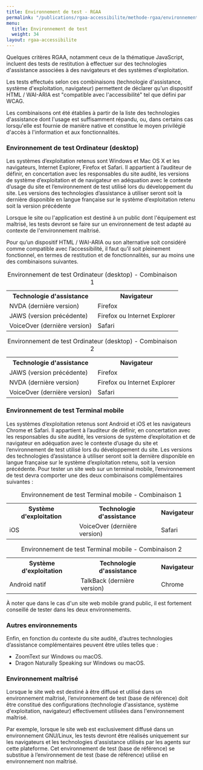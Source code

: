 ```yaml
---
title: Environnement de test - RGAA
permalink: "/publications/rgaa-accessibilite/methode-rgaa/environnement/"
menu:
  title: Environnement de test
  weight: 34
layout: rgaa-accessibilite
---
```


Quelques critères RGAA, notamment ceux de la thématique JavaScript, incluent des tests de restitution à effectuer sur des technologies d'assistance associées à des navigateurs et des systèmes d'exploitation.

Les tests effectués selon ces combinaisons (technologie d'assistance, système d'exploitation, navigateur) permettent de déclarer qu'un dispositif HTML / WAI-ARIA est "compatible avec l'accessibilité" tel que défini par WCAG.

Les combinaisons ont été établies à partir de la liste des technologies d'assistance dont l'usage est suffisamment répandu, ou, dans certains cas lorsqu'elle est fournie de manière native et constitue le moyen privilégié d'accès à l'information et aux fonctionnalités.

### Environnement de test Ordinateur (desktop)

Les systèmes d’exploitation retenus sont Windows et Mac OS X et les navigateurs, Internet Explorer, Firefox et Safari. Il appartient à l’auditeur de définir, en concertation avec les responsables du site audité, les versions de système d’exploitation et de navigateur en adéquation avec le contexte d’usage du site et l’environnement de test utilisé lors du développement du site. Les versions des technologies d’assistance à utiliser seront soit la dernière disponible en langue française sur le système d’exploitation retenu soit la version précédente

Lorsque le site ou l'application est destiné à un public dont l'équipement est maîtrisé, les tests devront se faire sur un environnement de test adapté au contexte de l'environnement maîtrisé.

Pour qu’un dispositif HTML / WAI-ARIA ou son alternative soit considéré comme compatible avec l’accessibilité, il faut qu’il soit pleinement fonctionnel, en termes de restitution et de fonctionnalités, sur au moins une des combinaisons suivantes.

<table>
  <caption>Environnement de test Ordinateur (desktop) - Combinaison 1 </caption>
  <tr>
    <th scope="col">Technologie d'assistance</th>
    <th scope="col">Navigateur</th>
  </tr>
  <tr>
    <td>NVDA (dernière version)</td>
    <td>Firefox</td>
  </tr>
  <tr>
    <td>JAWS (version précédente)</td>
    <td>Firefox ou Internet Explorer</td>
  </tr>
  <tr>
    <td>VoiceOver (dernière version)</td>
    <td>Safari</td>
  </tr>
</table>

<table>
<caption>Environnement de test Ordinateur (desktop) - Combinaison 2</caption>
  <tr>
    <th scope="col">Technologie d'assistance</th>
    <th scope="col">Navigateur</th>
  </tr>
  <tr>
    <td>JAWS (version précédente)</td>
    <td>Firefox</td>
  </tr>
  <tr>
    <td>NVDA (dernière version)</td>
    <td>Firefox ou Internet Explorer</td>
  </tr>
  <tr>
    <td>VoiceOver (dernière version)</td>
    <td>Safari</td>
  </tr>
</table>

### Environnement de test Terminal mobile

Les systèmes d’exploitation retenus sont Android et iOS et les navigateurs Chrome et Safari. Il appartient à l’auditeur de définir, en concertation avec les responsables du site audité, les versions de système d’exploitation et de navigateur en adéquation avec le contexte d’usage du site et l’environnement de test utilisé lors du développement du site. Les versions des technologies d’assistance à utiliser seront soit la dernière disponible en langue française sur le système d’exploitation retenu, soit la version précédente.
Pour tester un site web sur un terminal mobile, l’environnement de test devra comporter une des deux combinaisons complémentaires suivantes :


<table>
  <caption>Environnement de test Terminal mobile - Combinaison 1</caption>
  <tr>
    <th scope="col">Système d'exploitation</th>
    <th scope="col">Technologie d'assistance</th>
    <th scope="col">Navigateur</th>
  </tr>
  <tr>
    <td>iOS</td>
    <td>VoiceOver (dernière version)</td>
    <td>Safari</td>
  </tr>
</table>

<table>
  <caption>Environnement de test Terminal mobile - Combinaison 2</caption>
  <tr>
    <th scope="col">Système d'exploitation</th>
    <th scope="col">Technologie d'assistance</th>
    <th scope="col">Navigateur</th>
  </tr>
  <tr>
    <td>Android natif</td>
    <td>TalkBack (dernière version)</td>
    <td>Chrome</td>
  </tr>
</table>

À noter que dans le cas d'un site web mobile grand public, il est fortement conseillé de tester dans les deux environnements.

### Autres environnements

Enfin, en fonction du contexte du site audité, d’autres technologies d’assistance complémentaires peuvent être utiles telles que :

* ZoomText sur Windows ou macOS.
* Dragon Naturally Speaking sur Windows ou macOS.

### Environnement maîtrisé

Lorsque le site web est destiné à être diffusé et utilisé dans un environnement maîtrisé, l’environnement de test (base de référence) doit être constitué des configurations (technologie d'assistance, système d'exploitation, navigateur) effectivement utilisées dans l'environnement maîtrisé.

Par exemple, lorsque le site web est exclusivement diffusé dans un environnement GNU/Linux, les tests devront être réalisés uniquement sur les navigateurs et les technologies d'assistance utilisés par les agents sur cette plateforme. Cet environnement de test (base de référence) se substitue à l’environnement de test (base de référence) utilisé en environnement non maîtrisé.